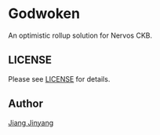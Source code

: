 # Godwoken

An optimistic rollup solution for Nervos CKB.

## LICENSE

Please see [LICENSE](https://github.com/jjyr/godwoken/blob/master/LICENSE.txt) for details.

## Author

[Jiang Jinyang](jjyruby@gmail.com)
